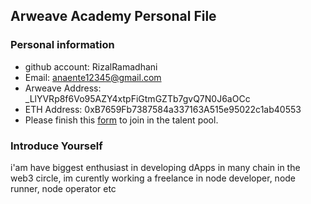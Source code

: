 ## Arweave Academy Personal File

### Personal information

- github account: RizalRamadhani
- Email: anaente12345@gmail.com
- Arweave Address: _LlYVRp8f6Vo95AZY4xtpFiGtmGZTb7gvQ7N0J6aOCc
- ETH Address: 0xB7659Fb7387584a337163A515e95022c1ab40553
- Please finish this [form](https://docs.google.com/forms/d/e/1FAIpQLSfWA5fIIcBgmRppm3jNz5vmf9Mai_QMVil-2pO4r7YKn_Zhtw/viewform?usp=sf_link) to join in the talent pool.

### Introduce Yourself
i'am have biggest enthusiast in developing dApps in many chain in the web3 circle, im curently working a freelance in node developer, node runner, node operator etc
